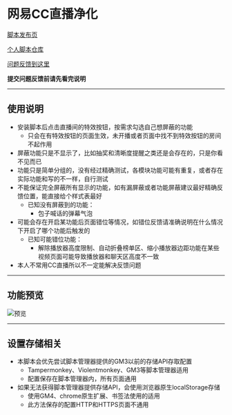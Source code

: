 网易CC直播净化
=======================

[脚本发布页](https://greasyfork.org/scripts/382065)

[个人脚本仓库](https://github.com/indefined/UserScripts)

[问题反馈到这里](https://github.com/indefined/UserScripts/issues)

**提交问题反馈前请先看完说明**

-------------------------
## 使用说明

- 安装脚本后点击直播间的特效按钮，按需求勾选自己想屏蔽的功能
  - 只会在有特效按钮的页面生效，未开播或者页面中找不到特效按钮的房间不起作用
- 屏蔽功能只是不显示了，比如抽奖和清晰度提醒之类还是会存在的，只是你看不见而已
- 功能只是简单分组的，没有经过精确测试，各模块功能可能有重复，或者存在实际功能和写的不一样，自行测试
- 不能保证完全屏蔽所有显示的功能，如有漏屏蔽或者功能屏蔽建议最好精确反馈位置，能直接给个样式表最好
  - 已知没有屏蔽到的功能：
    - 包子喊话的弹幕气泡
- 可能会存在开启某功能后页面错位等情况，如错位反馈请准确说明在什么情况下开启了哪个功能后触发的
  - 已知可能错位功能：
    - 解除播放器高度限制、自动折叠榜单区、缩小播放器边距功能在某些视频页面可能导致播放器和聊天区高度不一致
- 本人不常用CC直播所以不一定能解决反馈问题

-------------------------
## 功能预览

![预览](https://greasyfork.org/system/screenshots/screenshots/000/015/035/original/preview.jpg)

-------------------------
## 设置存储相关

- 本脚本会优先尝试脚本管理器提供的GM3以前的存储API存取配置
  - Tampermonkey、Violentmonkey、GM3等脚本管理器适用
  - 配置保存在脚本管理器内，所有页面通用
- 如果无法获得脚本管理器提供存储API，会使用浏览器原生localStorage存储
  - 使用GM4、chrome原生扩展、书签法使用的适用
  - 此方法保存的配置HTTP和HTTPS页面不通用
